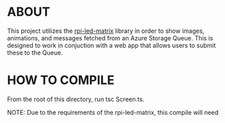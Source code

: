 # ABOUT

This project utilizes the [rpi-led-matrix](https://www.npmjs.com/package/rpi-led-matrix) library in order to show images, animations, and messages fetched from an Azure Storage Queue. This is designed to work in conjuction with a web app that allows users to submit these to the Queue.

# HOW TO COMPILE

From the root of this directory, run tsc Screen.ts.

NOTE: Due to the requirements of the rpi-led-matrix, this compile will need
